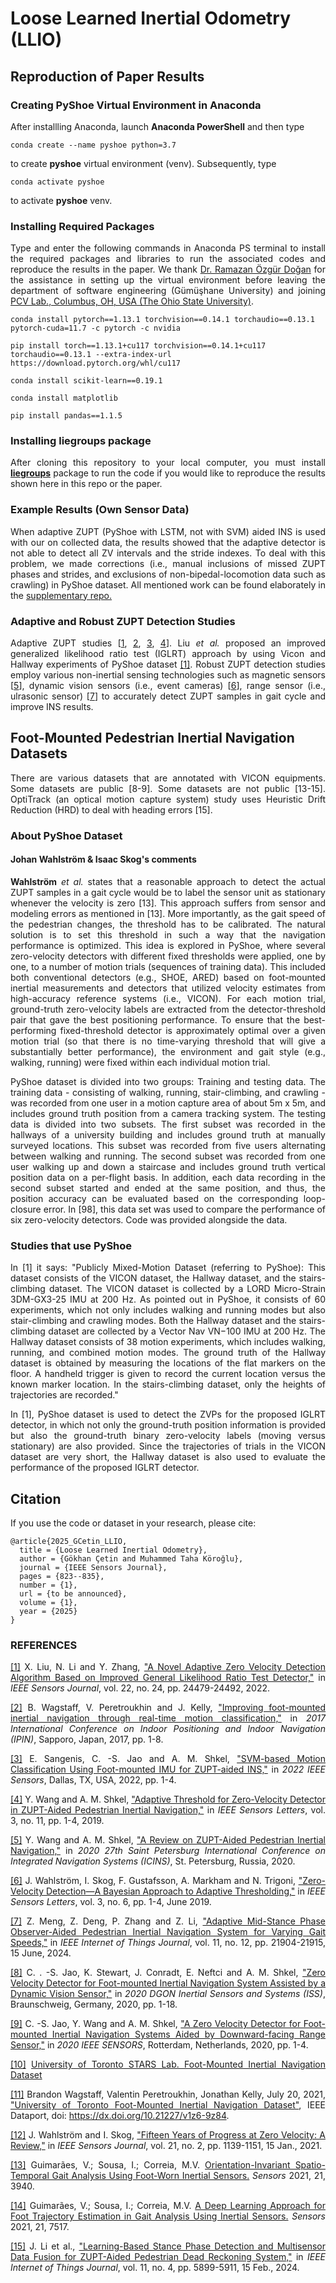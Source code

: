 <h1>Loose Learned Inertial Odometry (LLIO)</h1>
<h2>Reproduction of Paper Results</h2>

<h3>Creating PyShoe Virtual Environment in Anaconda</h3>

<p align="justify">After installling Anaconda, launch <b>Anaconda PowerShell</b> and then type</p>

```
conda create --name pyshoe python=3.7
```

<p align="justify">to create <b>pyshoe</b> virtual environment (venv). Subsequently, type</p>

```
conda activate pyshoe
```

<p align="justify">to activate <b>pyshoe</b> venv.</p>

<h3>Installing Required Packages</h3>

<p align="justify">Type and enter the following commands in Anaconda PS terminal to install the required packages and libraries to run the associated codes and reproduce the results in the paper. We thank <a href="https://scholar.google.com.tr/citations?user=F2NkKNAAAAAJ&hl=tr">Dr. Ramazan Özgür Doğan</a> for the assistance in setting up the virtual environment before leaving the department of software engineering (Gümüşhane University) and joining <a href="https://u.osu.edu/pcvlab/">PCV Lab., Columbus, OH, USA (The Ohio State University)</a>.</p>

```
conda install pytorch==1.13.1 torchvision==0.14.1 torchaudio==0.13.1 pytorch-cuda=11.7 -c pytorch -c nvidia
```

```
pip install torch==1.13.1+cu117 torchvision==0.14.1+cu117 torchaudio==0.13.1 --extra-index-url https://download.pytorch.org/whl/cu117
```

```
conda install scikit-learn==0.19.1
```

```
conda install matplotlib
```

```
pip install pandas==1.1.5
```

<h3>Installing <b>liegroups</b> package</h3>

<p align="justify">After cloning this repository to your local computer, you must install <b><a href="https://github.com/utiasSTARS/liegroups" target="_blank">liegroups</a></b> package to run the code if you would like to reproduce the results shown here in this repo or the paper.</p>

<h3>Example Results (Own Sensor Data)</h3>

<p align="justify">When adaptive ZUPT (PyShoe with LSTM, not with SVM) aided INS is used with our on collected data, the results showed that the adaptive detector is not able to detect all ZV intervals and the stride indexes. To deal with this problem, we made corrections (i.e., manual inclusions of missed ZUPT phases and strides, and exclusions of non-bipedal-locomotion data such as crawling) in PyShoe dataset. All mentioned work can be found elaborately in the <a href="https://github.com/mtahakoroglu/PyShoe-annotation-expansion-for-LLIO">supplementary repo.</a></p>

<h3>Adaptive and Robust ZUPT Detection Studies</h3>

<p align="justify">Adaptive ZUPT studies [<a href="#ref1" id="gobacktoref1">1</a>, <a href="#ref2" id="gobacktoref2">2</a>, <a href="#ref3" id="gobacktoref3">3</a>, <a href="#ref4" id="gobacktoref4">4</a>]. Liu <i>et al.</i> proposed an improved generalized likelihood ratio test (IGLRT) approach by using Vicon and Hallway experiments of PyShoe dataset <a href="#ref1" id="gobacktoref1">[1]</a>. Robust ZUPT detection studies employ various non-inertial sensing technologies such as magnetic sensors [<a href="#ref5 id="gobacktoref5"">5</a>], dynamic vision sensors (i.e., event cameras) [<a href="#ref6" id="gobacktoref6">6</a>], range sensor (i.e., ulrasonic sensor) [<a href="#ref7" id="gobacktoref7">7</a>] to accurately detect ZUPT samples in gait cycle and improve INS results.</p>

<h2>Foot-Mounted Pedestrian Inertial Navigation Datasets</h2>
<p align="justify">There are various datasets that are annotated with VICON equipments. Some datasets are public [8-9]. Some datasets are not public [13-15]. OptiTrack (an optical motion capture system) study uses Heuristic Drift Reduction (HRD) to deal with heading errors [15].</p>

<h3>About PyShoe Dataset</h3>
<h4>Johan Wahlström & Isaac Skog's comments</h4>
<p align="justify"><b>Wahlström</b> <i>et al.</i> states that a reasonable approach to detect the actual ZUPT samples in a gait cycle would be to label the sensor unit as stationary whenever the velocity is zero [13]. This approach suffers from sensor and modeling errors as mentioned in [13]. More importantly, as the gait speed of the pedestrian changes, the threshold has to be calibrated. The natural solution is to set this threshold in such a way that the navigation performance is optimized. This idea is explored in PyShoe, where several zero-velocity detectors with different fixed thresholds were applied, one by one, to a number of motion trials (sequences of training data). This included both conventional detectors (e.g., SHOE, ARED) based on foot-mounted inertial measurements and detectors that utilized velocity estimates from high-accuracy reference systems (i.e., VICON). For each motion trial, ground-truth zero-velocity labels are extracted from the detector-threshold pair that gave the best positioning performance. To ensure that the best-performing fixed-threshold detector is approximately optimal over a given motion trial (so that there is no time-varying threshold that will give a substantially better performance), the environment and gait style (e.g., walking, running) were fixed within each individual motion trial.</p>

<p align="justify">PyShoe dataset is divided into two groups: Training and testing data. The training data - consisting of walking, running, stair-climbing, and crawling - was recorded from one user in a motion capture area of about 5m x 5m, and includes ground truth position from a camera tracking system. The testing data is divided into two subsets. The first subset was recorded in the hallways of a university building and includes ground truth at manually surveyed locations. This subset was recorded from five users alternating between walking and running. The second subset was recorded from one user walking up and down a staircase and includes ground truth vertical position data on a per-flight basis. In addition, each data recording in the second subset started and ended at the same position, and thus, the position accuracy can be evaluated based on
the corresponding loop-closure error. In [98], this data set was used to compare the performance of six zero-velocity detectors. Code was provided alongside the data.</p>

<h3>Studies that use PyShoe</h3>
<p align="justify">In [1] it says: "Publicly Mixed-Motion Dataset (referring to PyShoe): This dataset consists of the VICON dataset, the Hallway dataset, and the stairs-climbing dataset. The VICON dataset is collected by a LORD Micro-Strain 3DM-GX3-25 IMU at 200 Hz. As pointed out in PyShoe, it consists of 60 experiments, which not only includes walking and running modes but also stair-climbing and crawling modes. Both the Hallway dataset and the stairs-climbing dataset are collected by a Vector Nav VN−100 IMU at 200 Hz. The Hallway dataset consists of 38 motion experiments, which includes walking, running, and combined motion modes. The ground truth of the Hallway dataset is obtained by measuring the locations of the flat markers on the floor. A handheld trigger is given to record the current location versus the known marker location. In the stairs-climbing dataset, only the heights of trajectories are recorded."</p>
<p align="justify">In [1], PyShoe dataset is used to detect the ZVPs for the proposed IGLRT detector, in which not only the ground-truth position information is provided but also the ground-truth binary zero-velocity labels (moving versus stationary) are also provided. Since the trajectories of trials in the VICON dataset are very short, the Hallway dataset is also used to evaluate the performance of the proposed IGLRT detector.</p>

<h2>Citation</h2>

<p align="justify">If you use the code or dataset in your research, please cite:</p>

```
@article{2025_GCetin_LLIO,
  title = {Loose Learned Inertial Odometry},
  author = {Gökhan Çetin and Muhammed Taha Köroğlu},
  journal = {IEEE Sensors Journal},
  pages = {823--835},
  number = {1},
  url = {to be announced},
  volume = {1},
  year = {2025}
}
```

<h3>REFERENCES</h3>
<p align="justify" id="ref1"><a href="#gobacktoref1">[1]</a> X. Liu, N. Li and Y. Zhang, <a href="https://ieeexplore.ieee.org/document/9956821" target="_blank">"A Novel Adaptive Zero Velocity Detection Algorithm Based on Improved General Likelihood Ratio Test Detector,"</a> in <i>IEEE Sensors Journal</i>, vol. 22, no. 24, pp. 24479-24492, 2022.</p>
<p align="justify" id="ref2"><a href="#gobacktoref2">[2]</a> B. Wagstaff, V. Peretroukhin and J. Kelly, <a href="https://ieeexplore.ieee.org/document/8115947" target="_blank">"Improving foot-mounted inertial navigation through real-time motion classification,"</a> in <i>2017 International Conference on Indoor Positioning and Indoor Navigation (IPIN)</i>, Sapporo, Japan, 2017, pp. 1-8.</p>
<p align="justify" id="ref3"><a href="#gobacktoref3">[3]</a> E. Sangenis, C. -S. Jao and A. M. Shkel, <a href="https://ieeexplore.ieee.org/abstract/document/9967027" target="_blank">"SVM-based Motion Classification Using Foot-mounted IMU for ZUPT-aided INS,"</a> in <i>2022 IEEE Sensors</i>, Dallas, TX, USA, 2022, pp. 1-4.</p>
<p align="justify" id="ref4"><a href="#gobacktoref4">[4]</a> Y. Wang and A. M. Shkel, <a href="https://ieeexplore.ieee.org/document/8861375" target="_blank">"Adaptive Threshold for Zero-Velocity Detector in ZUPT-Aided Pedestrian Inertial Navigation,"</a> in <i>IEEE Sensors Letters</i>, vol. 3, no. 11, pp. 1-4, 2019.</p>
<p align="justify" id="ref5"><a href="#gobacktoref5">[5]</a> Y. Wang and A. M. Shkel, <a href="https://ieeexplore.ieee.org/document/9133730" target="_blank">"A Review on ZUPT-Aided Pedestrian Inertial Navigation,"</a> in <i>2020 27th Saint Petersburg International Conference on Integrated Navigation Systems (ICINS)</i>, St. Petersburg, Russia, 2020.</p>
<p align="justify" id="ref6"><a href="#gobacktoref6">[6]</a> J. Wahlström, I. Skog, F. Gustafsson, A. Markham and N. Trigoni, <a href="https://ieeexplore.ieee.org/abstract/document/8715398" target="_blank">"Zero-Velocity Detection—A Bayesian Approach to Adaptive Thresholding,"</a> in <i>IEEE Sensors Letters</i>, vol. 3, no. 6, pp. 1-4, June 2019.</p>
<p align="justify" id="ref7"><a href="#gobacktoref7">[7]</a> Z. Meng, Z. Deng, P. Zhang and Z. Li, <a href="https://ieeexplore.ieee.org/document/10472598" target="_blank">"Adaptive Mid-Stance Phase Observer-Aided Pedestrian Inertial Navigation System for Varying Gait Speeds,"</a> in <i>IEEE Internet of Things Journal</i>, vol. 11, no. 12, pp. 21904-21915, 15 June, 2024.</p>
<p align="justify" #id="ref8"><a href="#gobacktoref8">[8]</a> C. . -S. Jao, K. Stewart, J. Conradt, E. Neftci and A. M. Shkel, <a href="https://ieeexplore.ieee.org/document/9244906" target="_blank">"Zero Velocity Detector for Foot-mounted Inertial Navigation System Assisted by a Dynamic Vision Sensor,"</a> in <i>2020 DGON Inertial Sensors and Systems (ISS)</i>, Braunschweig, Germany, 2020, pp. 1-18.</p>
<p align="justify" #id="ref9"><a href="#gobacktoref9">[9]</a> C. -S. Jao, Y. Wang and A. M. Shkel, <a href="https://ieeexplore.ieee.org/document/9278755" target="_blank">"A Zero Velocity Detector for Foot-mounted Inertial Navigation Systems Aided by Downward-facing Range Sensor,"</a> in <i>2020 IEEE SENSORS</i>, Rotterdam, Netherlands, 2020, pp. 1-4.</p>
<p align="justify" #id="ref10"><a href="#gobacktoref10">[10]</a> <a href="https://starslab.ca/foot-mounted-inertial-navigation-dataset/">University of Toronto STARS Lab. Foot-Mounted Inertial Navigation Dataset</a></p>
<p align="justify" #id="ref11"><a href="#gobacktoref11">[11]</a> Brandon Wagstaff, Valentin Peretroukhin, Jonathan Kelly, July 20, 2021, <a href="https://ieee-dataport.org/open-access/university-toronto-foot-mounted-inertial-navigation-dataset" target="_blank">"University of Toronto Foot-Mounted Inertial Navigation Dataset"</a>, IEEE Dataport, doi: <a href="https://dx.doi.org/10.21227/v1z6-9z84">https://dx.doi.org/10.21227/v1z6-9z84</a>.</p>
<p align="justify" #id="ref12"><a href="#gobacktoref10">[12]</a> J. Wahlström and I. Skog, <a href="https://ieeexplore.ieee.org/document/9174869" target="_blank">"Fifteen Years of Progress at Zero Velocity: A Review,"</a> in <i>IEEE Sensors Journal</i>, vol. 21, no. 2, pp. 1139-1151, 15 Jan., 2021.</p>
<p align="justify"#id="ref13"><a href="#gobacktoref13">[13]</a> Guimarães, V.; Sousa, I.; Correia, M.V. <a href="https://www.mdpi.com/1424-8220/21/11/3940" target="_blank">Orientation-Invariant Spatio-Temporal Gait Analysis Using Foot-Worn Inertial Sensors.</a> <i>Sensors</i> 2021, 21, 3940.</p>
<p align="justify"#id="ref14"><a href="#gobacktoref14">[14]</a> Guimarães, V.; Sousa, I.; Correia, M.V. <a href="https://www.mdpi.com/1424-8220/21/22/7517" target="_blank">A Deep Learning Approach for Foot Trajectory Estimation in Gait Analysis Using Inertial Sensors.</a> <i>Sensors</i> 2021, 21, 7517.</p>
<p align="justify"#id="ref15"><a href="#gobacktoref15">[15]</a> J. Li et al., <a href="https://ieeexplore.ieee.org/abstract/document/10229495" taget="_blank">"Learning-Based Stance Phase Detection and Multisensor Data Fusion for ZUPT-Aided Pedestrian Dead Reckoning System,"</a> in <i>IEEE Internet of Things Journal</i>, vol. 11, no. 4, pp. 5899-5911, 15 Feb., 2024.</p>
</ul>